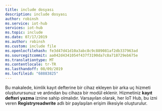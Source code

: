 ```yaml
---
title: include dosyası
description: include dosyası
author: robinsh
ms.service: iot-hub
services: iot-hub
ms.topic: include
ms.date: 07/17/2019
ms.author: robinsh
ms.custom: include file
ms.openlocfilehash: fe3d47d41d10a3abc8c9c889081af2db337963ad
ms.sourcegitcommit: aa042d4341054f437f3190da7c8a718729eb675e
ms.translationtype: MT
ms.contentlocale: tr-TR
ms.lasthandoff: 08/09/2019
ms.locfileid: "68883825"
---
```

<!-- This contains intro text for the "Get an IoT hub connection string" section in the iot-hub-lang-lang-module-twin-getstarted.md files-->

Bu makalede, kimlik kayıt defterine bir cihaz ekleyen bir arka uç hizmeti oluşturursunuz ve ardından bu cihaza bir modül eklenir. Hizmetiniz **kayıt defteri yazma** iznine sahip olmalıdır. Varsayılan olarak, her IoT Hub, bu izni veren **Registryreadwrite** adlı bir paylaşılan erişim ilkesiyle oluşturulur.
